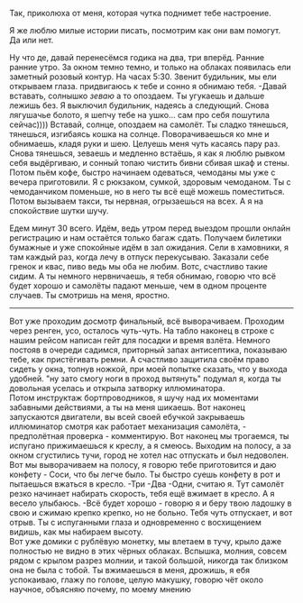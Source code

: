 Так, приколюха от меня, которая чутка поднимет тебе настроение. 

Я же люблю милые истории писать, посмотрим как они вам помогут. Да или нет.

Ну что де, давай перенесёмся годика на два, три вперёд. Ранние ранние утро. За окном темно темно, и только на облаках появилась ели заметный розовый контур. На часах 5:30. Звенит будильник, мы ели открываем глаза. придвигаюсь к тебе и сонно я обнимаю тебя. -Давай вставать, солнышко *зеваю* а то опоздаем. Ты угукаешь и дальше лежишь без. Я выключил будильник, надеясь а следующий. 
Снова лягушачье болото, я шепчу тебе на ушко... сам про себя пошутила сейчас)))) Вставай, солнце, опоздаем на самолёт. Ты сладко тянешься, тянешься, изгибаясь кошка на солнце. Поворачиваешься ко мне и обнимаешь, кладя руки и шею. Целуешь меня чуть касаясь пару раз. Снова тянешься, зеваешь и медленно встаёшь, я как я люблю рывком себя выдёргиваю, и сонный топаю чистить бивни сбивая шкаф и стены. 
Потом пьём кофе, быстро начинаем одеваться, чемоданы мы уже с вечера приготовили. Я с рюкзаком, сумкой, здоровым чемоданом. Ты с чемоданчиком поменьше, но в него ты всё ещё можешь поместиться. 
Потом вызываем такси, ты нервная, огрызаешься на всех. А я на спокойствие шутки шучу. 

Едем минут 30 всего. Идём, ведь утром перед выездом прошли онлайн регистрацию и нам остаётся только багаж сдать. Получаем билетики бумажные и уже спокойные идём в зал ожидания. 
Сели в хамовники, я там каждый раз, когда лечу в отпуск перекусываю. Заказали себе гренок и квас, пиво ведь мы оба не любим. Вотс, счастливо такие сидим. А ты немного нервничаешь, я тебя обнимаю, говорю что всё будет хорошо и самолёты падают меньше, чем в одном проценте случаев. Ты смотришь на меня, яростно. 
***
Вот уже проходим досмотр финальный, всё выворачиваем. Проходим через ренген, усо, осталось чуть-чуть. На табло наконец в строке с нашим рейсом написан гейт для посадки и время взлёта. Немного постояв в очереди садимся, приторный запах антисептика, показываю тебе, как пристёгивать ремни. А счастливо защитила своём право сидеть у окна, топнув ножкой, при моей попытке сказать, что у выхода удобней. "ну зато смогу ноги в проход вытянуть" подумал я, когда ты довольная уселась и открыла затворку иллюминатора.  
Потом инструктаж бортпроводников, я шучу над их моментами забавными действиями, а ты на меня шикаешь. Вот наконец запускаются двигатели, вы всей своей ебучкой закрываешь иллюминатор смотря как работает механизация самолёта, - предполётная проверка -  комментирую. 
Вот наконец мы трогаемся, ты испугано прижимаешься к креслу, а я смеюсь. Выходим на полосу, а за окном сгустились тучи, город не хотел нас отпускать и был недоволен. Вот мы выворачиваем на полосу, я говорю тебе приготовится и даю конфету - Соси, что бы легче было. Ты быстро суешь конфету в рот и пытаешься вжаться в кресло. 
-Три
-Два
-Одни, считаю я. 
Тут самолёт резко начинает набирать скорость, тебя ещё вжимает в кресло. А я весело улыбаюсь. 
-Всё будет хорошо - говорю я и беру твою ладошку в свою и сжимаю крепко крепко, но не больно. Тебя чуть отпускает, и вот отрыв. Ты с испуганными глаза и одновременно с восхищением видишь, как мы набираем высоту.  
Вот уже домики с рублёвую монетку, мы влетаем в тучу, крыло даже полностью не видно в этих чёрных облаках.
Вспышка, молния, совсем рядом с крылом разрез молнии, и такой большой, никогда так близком она не была с тобой. Ты вжимаешься в меня, дрожишь, я ебя успокаиваю, глажу по голове, целую макушку, говорю чёт около научное, объясняю почему, по моему мнению 
 